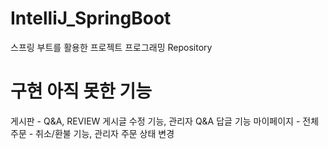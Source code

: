 # IntelliJ_SpringBoot
스프링 부트를 활용한 프로젝트 프로그래밍 Repository

# 구현 아직 못한 기능
게시판 - Q&A, REVIEW 게시글 수정 기능, 관리자 Q&A 답글 기능
마이페이지 - 전체
주문 - 취소/환불 기능, 관리자 주문 상태 변경
